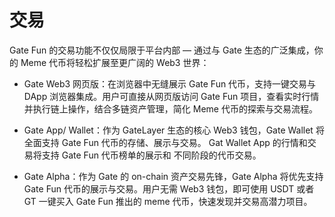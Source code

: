 # 交易

Gate Fun 的交易功能不仅仅局限于平台内部 — 通过与 Gate 生态的广泛集成，你的 Meme 代币将轻松扩展至更广阔的 Web3 世界：



* Gate Web3 网页版：在浏览器中无缝展示 Gate Fun 代币，支持一键交易与 DApp 浏览器集成。用户可直接从网页版访问 Gate Fun 项目，查看实时行情并执行链上操作，结合多链资产管理，简化 Meme 代币的探索与交易流程。



* Gate App/ Wallet：作为 GateLayer 生态的核心 Web3 钱包，Gate Wallet 将全面支持 Gate Fun 代币的存储、展示与交易。 Gat Wallet App 的行情和交易将支持 Gate Fun 代币榜单的展示和 不同阶段的代币交易。



* Gate Alpha：作为 Gate 的 on-chain 资产交易先锋，Gate Alpha 将优先支持 Gate Fun 代币的展示与交易。用户无需 Web3 钱包，即可使用 USDT 或者 GT  一键买入 Gate Fun 推出的 meme 代币，快速发现并交易高潜力项目。
